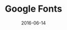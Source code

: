 ---
layout: site
title: "Google Fonts"
date: 2016-06-14
categories: [google]
version: 1.6.4
major: 1
minor: 6
patch: 4
slug: google-fonts
link: https://fonts.google.com/
submitter: lpolepeddi
permalink: /sites/:slug
---